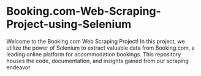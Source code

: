 # Booking.com-Web-Scraping-Project-using-Selenium
Welcome to the Booking.com Web Scraping Project! In this project, we utilize the power of Selenium to extract valuable data from Booking.com, a leading online platform for accommodation bookings. This repository houses the code, documentation, and insights gained from our scraping endeavor
